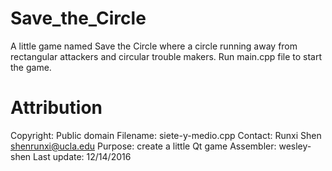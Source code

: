 # Save_the_Circle
A little game named Save the Circle where a circle running away from rectangular attackers and circular trouble makers.
Run main.cpp file to start the game.

# Attribution
Copyright: Public domain
Filename: siete-y-medio.cpp 
Contact: Runxi Shen <shenrunxi@ucla.edu>
Purpose: create a little Qt game
Assembler: wesley-shen
Last update: 12/14/2016
